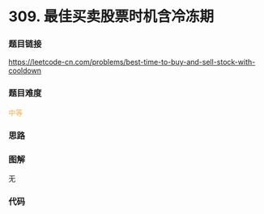# 309. 最佳买卖股票时机含冷冻期

### 题目链接

https://leetcode-cn.com/problems/best-time-to-buy-and-sell-stock-with-cooldown

### 题目难度

<font color=#F0AD4E>中等</font>

### 思路



### 图解

无

### 代码

```python
```